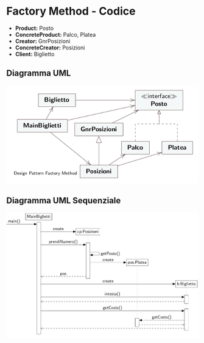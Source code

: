 # Factory Method - Codice 

* **Product:** Posto
* **ConcreteProduct:** Palco, Platea
* **Creator:** GnrPosizioni
* **ConcreteCreator:** Posizioni
* **Client:** Biglietto

## Diagramma UML

<p align="center">
    <img src="./img/UML.png">
</p>

## Diagramma UML Sequenziale

<p align="center">
    <img src="./img/UMLSequenza.png">
</p>
